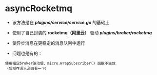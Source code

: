 # asyncRocketmq

- 该方法是在 ***plugins/service/service.go*** 的基础上

- 使用了自己封装的 **rocketmq（阿里云）** 驱动 ***plugins/broker/rocketmq***

- 使异步消息在更稳定的消息队列中运行

- 问题也是有的：
    
```text
使用指定broker驱动后，micro.WrapSubscriber() 函数不生效
（后期在深入源码看一下）
```
